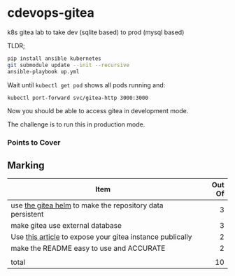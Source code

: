 # cdevops-gitea
k8s gitea lab to take dev (sqlite based) to prod (mysql based)

TLDR;

```bash
pip install ansible kubernetes
git submodule update --init --recursive
ansible-playbook up.yml
```

Wait until `kubectl get pod` shows all pods running and:

```bash
kubectl port-forward svc/gitea-http 3000:3000
```

Now you should be able to access gitea in development mode.

The challenge is to run this in production mode.

### Points to Cover

## Marking

|Item|Out Of|
|--|--:|
|use [the gitea helm](https://gitea.com/gitea/helm-gitea) to make the repository data persistent|3|
|make gitea use external database|3|
|Use [this article](https://blog.techiescamp.com/using-ngrok-with-kubernetes/) to expose your gitea instance publically|2|
|make the README easy to use and ACCURATE|2|
|||
|total|10|
